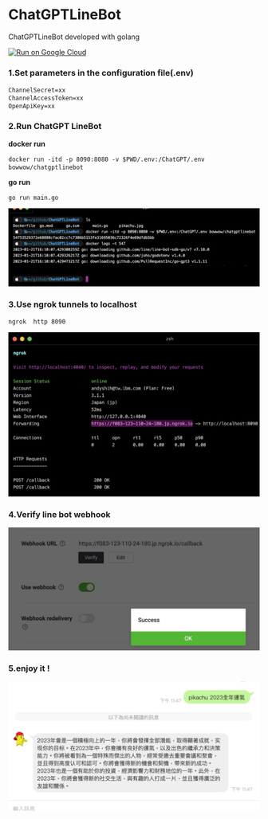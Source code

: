 # ChatGPTLineBot
ChatGPTLineBot developed with golang

[![Run on Google Cloud](https://storage.googleapis.com/cloudrun/button.svg)](https://console.cloud.google.com/cloudshell/editor?shellonly=true&cloudshell_image=gcr.io/cloudrun/button&cloudshell_git_repo=https://github.com/bowwowxx/ChatGPTLineBot.git)



### 1.Set parameters in the configuration file(.env)
```
ChannelSecret=xx  
ChannelAccessToken=xx  
OpenApiKey=xx  
```

### 2.Run ChatGPT LineBot
**docker run** 
```
docker run -itd -p 8090:8080 -v $PWD/.env:/ChatGPT/.env bowwow/chatgptlinebot 
```


**go run** 

```
go run main.go
```


  ![mole](https://github.com/bowwowxx/ChatGPTLineBot/blob/main/docker-run.jpg)  

### 3.Use ngrok tunnels to localhost

 ```
 ngrok  http 8090
 ```

  ![mole](https://github.com/bowwowxx/ChatGPTLineBot/blob/main/ngork.jpg)  

### 4.Verify line bot webhook

  ![mole](https://github.com/bowwowxx/ChatGPTLineBot/blob/main/linebot-webhook.jpg)  

### 5.enjoy it !
  ![mole](https://github.com/bowwowxx/ChatGPTLineBot/blob/main/pikachu.jpg)  
